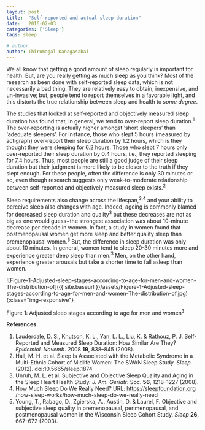 ```yaml
---
layout: post
title:  "Self-reported and actual sleep duration"
date:   2016-02-03
categories: ['Sleep']
tags: sleep

# author
author: Thirumagal Kanagasabai
---
```


We all know that getting a good amount of sleep regularly is important for health. But, are you really getting as much sleep as you think? Most of the research as been done with self-reported sleep data, which is not necessarily a bad thing. They are relatively easy to obtain, inexpensive, and un-invasive; but, people <!-- more --> tend to report themselves in a favorable light, and this distorts the true relationship between sleep and health to *some degree*.

The studies that looked at self-reported and objectively measured sleep duration has found that, in general, we tend to over-report sleep duration.<sup>1</sup> The over-reporting is actually higher amongst ‘short sleepers’ than ‘adequate sleepers’. For instance, those who slept 5 hours (measured by actigraph) over-report their sleep duration by 1.2 hours, which is they thought they were sleeping for 6.2 hours. Those who slept 7 hours only over-reported their sleep duration by 0.4 hours, i.e., they reported sleeping for 7.4 hours. Thus, most people are still a good judge of their sleep duration but their judgment is more likely to be closer to the truth if they slept enough. For these people, often the difference is only 30 minutes or so, even though research suggests only weak-to-moderate relationship between self-reported and objectively measured sleep exists.<sup>2</sup>

Sleep requirements also change across the lifespan,<sup>3,4</sup> and your ability to perceive sleep also changes with age. Indeed, ageing is commonly blamed for decreased sleep duration and quality<sup>3</sup> but these decreases are not as big as one would guess−the strongest association was about 10-minute decrease per decade in women. In fact, a study in women found that postmenopausal women get more sleep and better quality sleep than premenopausal women.<sup>5</sup> But, the difference in sleep duration was only about 10 minutes. In general, women tend to sleep 20-30 minutes more and experience greater deep sleep than men.<sup>3</sup> Men, on the other hand, experience greater arousals but take a shorter time to fall asleep than women.

![Figure-1-Adjusted-sleep-stages-according-to-age-for-men-and-women-The-distribution-of]({{ site.baseurl }}/assets/Figure-1-Adjusted-sleep-stages-according-to-age-for-men-and-women-The-distribution-of.jpg){:class="img-responsive"}

Figure 1: Adjusted sleep stages according to age for men and women<sup>3</sup>


**References**

1. Lauderdale, D. S., Knutson, K. L., Yan, L. L., Liu, K. & Rathouz, P. J. Self-Reported and Measured Sleep Duration: How Similar Are They? *Epidemiol. Novemb*. 2008 **19**, 838–845 (2008).
1. Hall, M. H. et al. Sleep Is Associated with the Metabolic Syndrome in a Multi-Ethnic Cohort of Midlife Women: The SWAN Sleep Study. *Sleep* (2012). doi:10.5665/sleep.1874
1. Unruh, M. L. et al. Subjective and Objective Sleep Quality and Aging in the Sleep Heart Health Study. *J. Am. Geriatr*. Soc. **56**, 1218–1227 (2008).
1. How Much Sleep Do We Really Need? URL: https://sleepfoundation.org<br>/how-sleep-works/how-much-sleep-do-we-really-need
1. Young, T., Rabago, D., Zgierska, A., Austin, D. & Laurel, F. Objective and subjective sleep quality in premenopausal, perimenopausal, and postmenopausal women in the Wisconsin Sleep Cohort Study. *Sleep* **26**, 667–672 (2003).